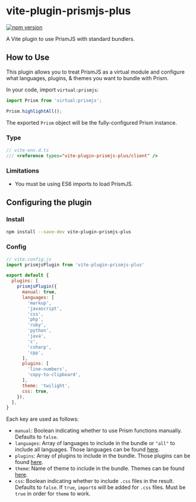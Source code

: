 # vite-plugin-prismjs-plus

[![npm version](https://badgen.net/npm/v/vite-plugin-prismjs-plus)](https://www.npmjs.com/package/vite-plugin-prismjs-plus)

A Vite plugin to use PrismJS with standard bundlers.

## How to Use

This plugin allows you to treat PrismJS as a virtual module and configure what languages, plugins, & themes you want to bundle with Prism.

In your code, import `virtual:prismjs`:

```js
import Prism from 'virtual:prismjs';

Prism.highlightAll();
```

The exported `Prism` object will be the fully-configured Prism instance.

### Type

```ts
// vite-env.d.ts
/// <reference types="vite-plugin-prismjs-plus/client" />
```

### Limitations

- You must be using ES6 imports to load PrismJS.

## Configuring the plugin

### Install

```bash
npm install --save-dev vite-plugin-prismjs-plus
```

### Config

```js
// vite.config.js
import prismjsPlugin from 'vite-plugin-prismjs-plus'

export default {
  plugins: [
    prismjsPlugin({
      manual: true,
      languages: [
        'markup',
        'javascript',
        'css',
        'php',
        'ruby',
        'python',
        'java',
        'c',
        'csharp',
        'cpp',
      ],
      plugins: [
        'line-numbers',
        'copy-to-clipboard',
      ],
      theme: 'twilight',
      css: true,
    }),
  ],
}
```

Each key are used as follows:

* `manual`: Boolean indicating whether to use Prism functions manually. Defaults to `false`.
* `languages`: Array of languages to include in the bundle or `"all"` to include all languages. Those languages can be found [here](http://prismjs.com/#languages-list).
* `plugins`: Array of plugins to include in the bundle. Those plugins can be found [here](http://prismjs.com/#plugins).
* `theme`: Name of theme to include in the bundle. Themes can be found [here](http://prismjs.com/).
* `css`: Boolean indicating whether to include `.css` files in the result. Defaults to `false`. If `true`, `import`s will be added for `.css` files. Must be `true` in order for `theme` to work.
